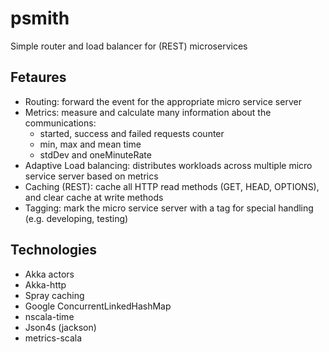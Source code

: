 # psmith
Simple router and load balancer for (REST) microservices

## Fetaures

* Routing: forward the event for the appropriate micro service server
* Metrics: measure and calculate many information about the communications:
  * started, success and failed requests counter
  * min, max and mean time
  * stdDev and oneMinuteRate
* Adaptive Load balancing: distributes workloads across multiple micro service server based on metrics
* Caching (REST): cache all HTTP read methods (GET, HEAD, OPTIONS), and clear cache at write methods
* Tagging: mark the micro service server with a tag for special handling (e.g. developing, testing)

## Technologies

* Akka actors
* Akka-http
* Spray caching
* Google ConcurrentLinkedHashMap
* nscala-time
* Json4s (jackson)
* metrics-scala
